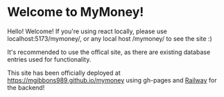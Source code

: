 # Welcome to MyMoney!

Hello! Welcome! If you're using react locally, please use localhost:5173/mymoney/, or any local host /mymoney/ to see the site :)

It's recommended to use the offical site, as there are existing database entries used for functionality.

This site has been officially deployed at https://mgibbons989.github.io/mymoney using gh-pages and [Railway](https://railway.com) for the backend!
